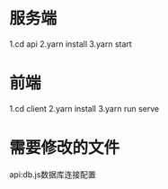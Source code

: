 # 服务端
1.cd api
2.yarn install
3.yarn start
# 前端
1.cd client
2.yarn install
3.yarn run serve

# 需要修改的文件
api:db.js数据库连接配置
